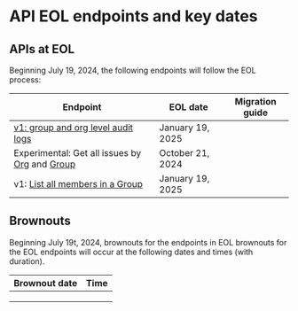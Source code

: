 # API EOL endpoints and key dates

## APIs at EOL

Beginning July 19, 2024, the following endpoints will follow the EOL process:

| Endpoint                                                                                                                                                                                                                                                  | EOL date          | Migration guide |
| --------------------------------------------------------------------------------------------------------------------------------------------------------------------------------------------------------------------------------------------------------- | ----------------- | --------------- |
| [v1: group and org level audit logs](https://snyk.docs.apiary.io/#reference/audit-logs)                                                                                                                                                                   | January 19, 2025  |                 |
| Experimental: Get all issues by [Org](https://apidocs.snyk.io/experimental?version=2023-03-10\~experimental#get-/orgs/-org\_id-/issues) and [Group](https://apidocs.snyk.io/experimental?version=2023-03-10\~experimental#get-/groups/-group\_id-/issues) | October 21,  2024 |                 |
| v1: [List all members in a Group](https://snyk.docs.apiary.io/#reference/groups/group-settings/list-all-members-in-a-group)                                                                                                                               | January 19, 2025  |                 |

## Brownouts

Beginning July 19t, 2024, brownouts for the endpoints in EOL brownouts for the EOL endpoints will occur at the following dates and times (with duration).

| Brownout date | Time |
| ------------- | ---- |
|               |      |
|               |      |
|               |      |
